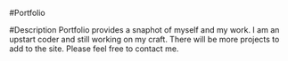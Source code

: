 #Portfolio

#Description
Portfolio provides a snaphot of myself and my work. I am an upstart coder and still working on my craft.
There will be more projects to add to the site. Please feel free to contact me. 


